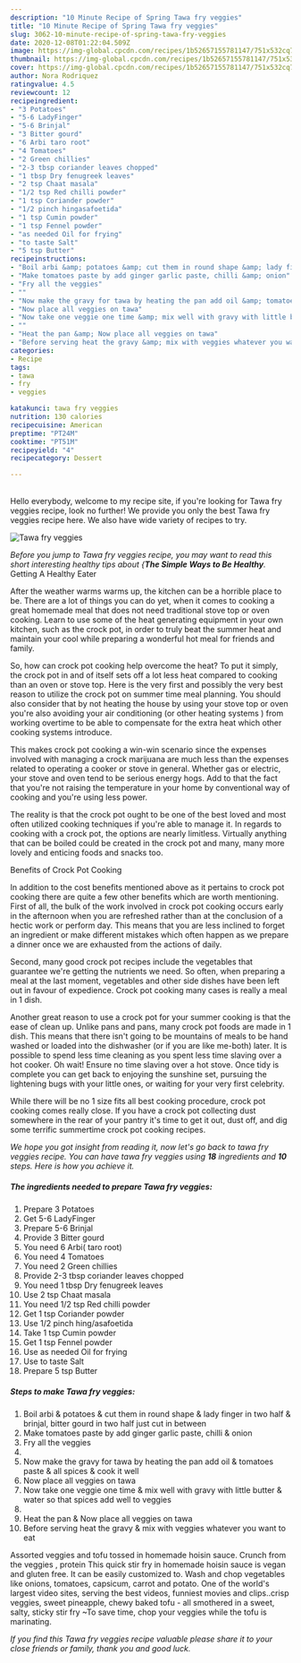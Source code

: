 ```yaml
---
description: "10 Minute Recipe of Spring Tawa fry veggies"
title: "10 Minute Recipe of Spring Tawa fry veggies"
slug: 3062-10-minute-recipe-of-spring-tawa-fry-veggies
date: 2020-12-08T01:22:04.509Z
image: https://img-global.cpcdn.com/recipes/1b52657155781147/751x532cq70/tawa-fry-veggies-recipe-main-photo.jpg
thumbnail: https://img-global.cpcdn.com/recipes/1b52657155781147/751x532cq70/tawa-fry-veggies-recipe-main-photo.jpg
cover: https://img-global.cpcdn.com/recipes/1b52657155781147/751x532cq70/tawa-fry-veggies-recipe-main-photo.jpg
author: Nora Rodriquez
ratingvalue: 4.5
reviewcount: 12
recipeingredient:
- "3 Potatoes"
- "5-6 LadyFinger"
- "5-6 Brinjal"
- "3 Bitter gourd"
- "6 Arbi taro root"
- "4 Tomatoes"
- "2 Green chillies"
- "2-3 tbsp coriander leaves chopped"
- "1 tbsp Dry fenugreek leaves"
- "2 tsp Chaat masala"
- "1/2 tsp Red chilli powder"
- "1 tsp Coriander powder"
- "1/2 pinch hingasafoetida"
- "1 tsp Cumin powder"
- "1 tsp Fennel powder"
- "as needed Oil for frying"
- "to taste Salt"
- "5 tsp Butter"
recipeinstructions:
- "Boil arbi &amp; potatoes &amp; cut them in round shape &amp; lady finger in two half &amp; brinjal, bitter gourd in two half just cut in between"
- "Make tomatoes paste by add ginger garlic paste, chilli &amp; onion"
- "Fry all the veggies"
- ""
- "Now make the gravy for tawa by heating the pan add oil &amp; tomatoes paste &amp; all spices &amp; cook it well"
- "Now place all veggies on tawa"
- "Now take one veggie one time &amp; mix well with gravy with little butter &amp; water so that spices add well to veggies"
- ""
- "Heat the pan &amp; Now place all veggies on tawa"
- "Before serving heat the gravy &amp; mix with veggies whatever you want to eat"
categories:
- Recipe
tags:
- tawa
- fry
- veggies

katakunci: tawa fry veggies 
nutrition: 130 calories
recipecuisine: American
preptime: "PT24M"
cooktime: "PT51M"
recipeyield: "4"
recipecategory: Dessert

---
```

<br>
Hello everybody, welcome to my recipe site, if you're looking for Tawa fry veggies recipe, look no further! We provide you only the best Tawa fry veggies recipe here. We also have wide variety of recipes to try.
<br>


![Tawa fry veggies](https://img-global.cpcdn.com/recipes/1b52657155781147/751x532cq70/tawa-fry-veggies-recipe-main-photo.jpg)

<i>Before you jump to Tawa fry veggies recipe, you may want to read this short interesting healthy tips about {<strong>The Simple Ways to Be Healthy</strong>.</i>
Getting A Healthy Eater


After the weather warms warms up, the kitchen can be a horrible place to be. There are a lot of things you can do yet, when it comes to cooking a great homemade meal that does not need traditional stove top or oven cooking. Learn to use some of the heat generating equipment in your own kitchen, such as the crock pot, in order to truly beat the summer heat and maintain your cool while preparing a wonderful hot meal for friends and family.

So, how can crock pot cooking help overcome the heat? To put it simply, the crock pot in and of itself sets off a lot less heat compared to cooking than an oven or stove top. Here is the very first and possibly the very best reason to utilize the crock pot on summer time meal planning. You should also consider that by not heating the house by using your stove top or oven you're also avoiding your air conditioning (or other heating systems ) from working overtime to be able to compensate for the extra heat which other cooking systems introduce.

This makes crock pot cooking a win-win scenario since the expenses involved with managing a crock marijuana are much less than the expenses related to operating a cooker or stove in general. Whether gas or electric, your stove and oven tend to be serious energy hogs. Add to that the fact that you're not raising the temperature in your home by conventional way of cooking and you're using less power.

 The reality is that the crock pot ought to be one of the best loved and most often utilized cooking techniques if you're able to manage it. In regards to cooking with a crock pot, the options are nearly limitless.  Virtually anything that can be boiled could be created in the crock pot and many, many more lovely and enticing foods and snacks too.

Benefits of Crock Pot Cooking

In addition to the cost benefits mentioned above as it pertains to crock pot cooking there are quite a few other benefits which are worth mentioning. First of all, the bulk of the work involved in crock pot cooking occurs early in the afternoon when you are refreshed rather than at the conclusion of a hectic work or perform day. This means that you are less inclined to forget an ingredient or make different mistakes which often happen as we prepare a dinner once we are exhausted from the actions of daily.

Second, many good crock pot recipes include the vegetables that guarantee we're getting the nutrients we need. So often, when preparing a meal at the last moment, vegetables and other side dishes have been left out in favour of expedience. Crock pot cooking many cases is really a meal in 1 dish.

Another great reason to use a crock pot for your summer cooking is that the ease of clean up.  Unlike pans and pans, many crock pot foods are made in 1 dish. This means that there isn't going to be mountains of meals to be hand washed or loaded into the dishwasher (or if you are like me-both) later. It is possible to spend less time cleaning as you spent less time slaving over a hot cooker. Oh wait! Ensure no time slaving over a hot stove. Once tidy is complete you can get back to enjoying the sunshine set, pursuing the lightening bugs with your little ones, or waiting for your very first celebrity.

While there will be no 1 size fits all best cooking procedure, crock pot cooking comes really close. If you have a crock pot collecting dust somewhere in the rear of your pantry it's time to get it out, dust off, and dig some terrific summertime crock pot cooking recipes.


<i>We hope you got insight from reading it, now let's go back to tawa fry veggies recipe. You can have tawa fry veggies using <strong>18</strong> ingredients and <strong>10</strong> steps. Here is how you achieve it.
</i>

##### The ingredients needed to prepare Tawa fry veggies:

1. Prepare 3 Potatoes
1. Get 5-6 LadyFinger
1. Prepare 5-6 Brinjal
1. Provide 3 Bitter gourd
1. You need 6 Arbi( taro root)
1. You need 4 Tomatoes
1. You need 2 Green chillies
1. Provide 2-3 tbsp coriander leaves chopped
1. You need 1 tbsp Dry fenugreek leaves
1. Use 2 tsp Chaat masala
1. You need 1/2 tsp Red chilli powder
1. Get 1 tsp Coriander powder
1. Use 1/2 pinch hing/asafoetida
1. Take 1 tsp Cumin powder
1. Get 1 tsp Fennel powder
1. Use as needed Oil for frying
1. Use to taste Salt
1. Prepare 5 tsp Butter


##### Steps to make Tawa fry veggies:

1. Boil arbi &amp; potatoes &amp; cut them in round shape &amp; lady finger in two half &amp; brinjal, bitter gourd in two half just cut in between
1. Make tomatoes paste by add ginger garlic paste, chilli &amp; onion
1. Fry all the veggies
1. 
1. Now make the gravy for tawa by heating the pan add oil &amp; tomatoes paste &amp; all spices &amp; cook it well
1. Now place all veggies on tawa
1. Now take one veggie one time &amp; mix well with gravy with little butter &amp; water so that spices add well to veggies
1. 
1. Heat the pan &amp; Now place all veggies on tawa
1. Before serving heat the gravy &amp; mix with veggies whatever you want to eat


Assorted veggies and tofu tossed in homemade hoisin sauce. Crunch from the veggies , protein This quick stir fry in homemade hoisin sauce is vegan and gluten free. It can be easily customized to. Wash and chop vegetables like onions, tomatoes, capsicum, carrot and potato. One of the world&#39;s largest video sites, serving the best videos, funniest movies and clips..crisp veggies, sweet pineapple, chewy baked tofu - all smothered in a sweet, salty, sticky stir fry ~To save time, chop your veggies while the tofu is marinating. 

<i>If you find this Tawa fry veggies recipe valuable please share it to your close friends or family, thank you and good luck.</i>
